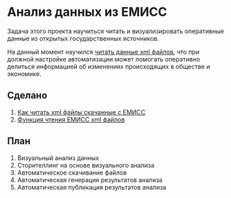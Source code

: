 # Анализ данных из ЕМИСС

Задача этого проекта научиться читать и визуализировать оперативные данные из открытых государственных источников.

На данный момент научился [читать данные xml файлов](read_xml_example_02.ipynb), что при должной настройке автоматизации может помогать оперативно делиться информацией об изменениях происходящих в обществе и экономике.

## Сделано
1. [Как читать xml файлы скачанные с ЕМИСС](read_xml_example_02.ipynb)
2. [Функция чтения ЕМИСС xml файлов](create_and_use_function_01.ipynb)

## План
1. Визуальный анализ данных
2. Сторителлинг на основе визуального анализа
3. Автоматическое скачивание файлов
4. Автоматическая генерация результатов анализа
5. Автоматическая публикация результатов анализа